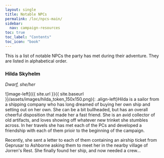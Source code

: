 ```yaml
---
layout: single
title: Notable NPCs
permalink: /loc/npcs-main/
sidebar:
  nav: campaign-resources
toc: true
toc_label: "Contents"
toc_icon: "book"
---
```


This is a list of notable NPCs the party has met during their adventure. They are listed in alphabetical order.

### Hilda Skyhelm
*Dwarf, she/her*

![image-left]({{ site.url }}{{ site.baseurl }}/assets/images/hilda_token_150x150.png){: .align-left}Hilda is a sailor from a shipping company who has long dreamed of buying her own ship and setting out on her own. She can be a bit bullheaded, but has an overall cheerful disposition that made her a fast friend. She is an avid collector of old artifacts, and loves showing off whatever new trinket she stumbles across. In her travels she has met each of the PCs and developed a friendship with each of them prioir to the beginning of the campaign. 

Recently, she sent a letter to each of them containing an airship ticket from Geprusar to Ashborne asking them to meet her in the nearby village of Jorren's Rest. She finally found her ship, and now needed a crew...
